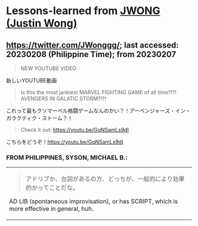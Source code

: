 # Lessons-learned from [JWONG (Justin Wong)](https://twitter.com/JWonggg?ref_src=twsrc%5Egoogle%7Ctwcamp%5Eserp%7Ctwgr%5Eauthor)

## https://twitter.com/JWonggg/; last accessed: 20230208 (Philippine Time); from 20230207

> NEW YOUTUBE VIDEO

新しいYOUTUBE動画

> Is this the most jankiest MARVEL FIGHTING GAME of all time?!?! AVENGERS IN GALATIC STORM?!?! 

これって最もクソマーベル格闘ゲームなんのかい？！アーベンジャーズ・イン・ガラクティク・ストーム？！

> Check it out: https://youtu.be/GqNSamLs9dI 

こちらをどうぞ！https://youtu.be/GqNSamLs9dI 

### FROM PHILIPPINES, SYSON, MICHAEL B.:

   <table>
 <tr><td>
 
  > アドリブか、台詞があるの方、どっちが、一般的により効果的かってことだな。

   AD LIB (spontaneous improvisation), or has SCRIPT, which is more effective in general, huh.
   
  </td></tr>
</table>
